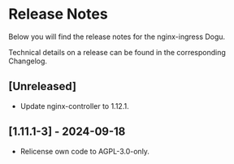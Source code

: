 # Release Notes

Below you will find the release notes for the nginx-ingress Dogu.

Technical details on a release can be found in the corresponding Changelog.

## [Unreleased]
* Update nginx-controller to 1.12.1.

## [1.11.1-3] - 2024-09-18
* Relicense own code to AGPL-3.0-only.